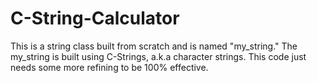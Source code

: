 # C-String-Calculator

This is a string class built from scratch and is named "my_string." The my_string is built using C-Strings, a.k.a character strings. This code just needs some more 
refining to be 100% effective. 
